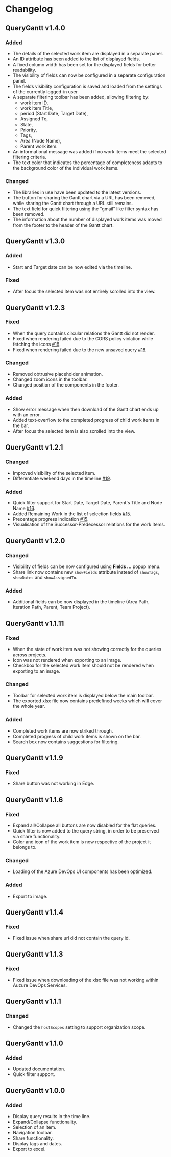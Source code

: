 # Changelog


## QueryGantt v1.4.0

### Added
* The details of the selected work item are displayed in a separate panel.
* An ID attribute has been added to the list of displayed fields.
* A fixed column width has been set for the displayed fields for better readability.
* The visibility of fields can now be configured in a separate configuration panel.
* The fields visibility configuration is saved and loaded from the settings of the currently logged-in user.
* A separate filtering toolbar has been added, allowing filtering by:
    * work item ID,
    * work item Title,
    * period (Start Date, Target Date),
    * Assigned To,
    * State,
    * Priority,
    * Tags,
    * Area (Node Name),
    * Parent work item.
* An informational message was added if no work items meet the selected filtering criteria.
* The text color that indicates the percentage of completeness adapts to the background color of the individual work items.

### Changed
* The libraries in use have been updated to the latest versions.
* The button for sharing the Gantt chart via a URL has been removed, while sharing the Gantt chart through a URL still remains.
* The text field for quick filtering using the "gmail" like filter syntax has been removed.
* The information about the number of displayed work items was moved from the footer to the header of the Gantt chart.


## QueryGantt v1.3.0

### Added
* Start and Target date can be now edited via the timeline.

### Fixed
* After focus the selected item was not entirely scrolled into the view.


## QueryGantt v1.2.3

### Fixed
* When the query contains circular relations the Gantt did not render.
* Fixed when rendering failed due to the CORS policy violation while fetching the icons [#18](https://github.com/info-emait/QueryGantt/issues/18).
* Fixed when rendering failed due to the new unsaved query [#18](https://github.com/info-emait/QueryGantt/issues/18).

### Changed
* Removed obtrusive placeholder animation.
* Changed zoom icons in the toolbar.
* Changed position of the components in the footer.

### Added
* Show error message when then download of the Gantt chart ends up with an error.
* Added text-overflow to the completed progress of child work items in the bar.
* After focus the selected item is also scrolled into the view.



## QueryGantt v1.2.1

### Changed
* Improved visibility of the selected item.
* Differentiate weekend days in the timeline [#19](https://github.com/info-emait/QueryGantt/issues/19).

### Added
* Quick filter support for Start Date, Target Date, Parent's Title and Node Name [#16](https://github.com/info-emait/QueryGantt/issues/16).
* Added Remaining Work in the list of selection fields [#15](https://github.com/info-emait/QueryGantt/issues/15).
* Precentage progress indication [#15](https://github.com/info-emait/QueryGantt/issues/15).
* Visualisation of the Successor-Predecessor relations for the work items.



## QueryGantt v1.2.0

### Changed
* Visibility of fields can be now configured using **Fields ...** popup menu.
* Share link now contains new `showFields` attribute instead of `showTags`, `showDates` and `showAssignedTo`.

### Added
* Additional fields can be now displayed in the timeline (Area Path, Iteration Path, Parent, Team Project).



## QueryGantt v1.1.11

### Fixed
* When the state of work item was not showing correctly for the queries across projects.
* Icon was not rendered when exporting to an image.
* Checkbox for the selected work item should not be rendered when exporting to an image.

### Changed
* Toolbar for selected work item is displayed below the main toolbar.
* The exported xlsx file now contains predefined weeks which will cover the whole year.

### Added
* Completed work items are now striked through.
* Completed progress of child work items is shown on the bar.
* Search box now contains suggestions for filtering.



## QueryGantt v1.1.9

### Fixed
* Share button was not working in Edge.



## QueryGantt v1.1.6

### Fixed
* Expand all/Collapse all buttons are now disabled for the flat queries.
* Quick filter is now added to the query string, in order to be preserved via share functionality.
* Color and icon of the work item is now respective of the project it belongs to.

### Changed
* Loading of the Azure DevOps UI components has been optimized.

### Added
* Export to image.



## QueryGantt v1.1.4

### Fixed
* Fixed issue when share url did not contain the query id.



## QueryGantt v1.1.3

### Fixed
* Fixed issue when downloading of the xlsx file was not working within Auzure DevOps Services.



## QueryGantt v1.1.1

### Changed
* Changed the `hostScopes` setting to support organization scope.



## QueryGantt v1.1.0

### Added
* Updated documentation.
* Quick filter support.



## QueryGantt v1.0.0

### Added
* Display query results in the time line.
* Expand/Collapse functionality.
* Selection of an item.
* Navigation toolbar.
* Share functionality.
* Display tags and dates.
* Export to excel.
